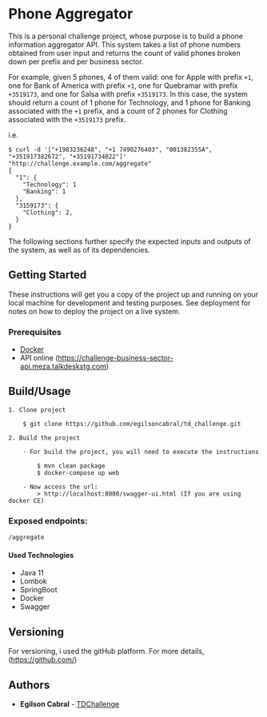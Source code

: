 # Phone Aggregator
This is a personal challenge project, whose purpose is to build a phone information aggregator API. This
system takes a list of phone numbers obtained from user input and returns the
count of valid phones broken down per prefix and per business sector.

For example, given 5 phones, 4 of them valid: one for Apple with prefix `+1`,
one for Bank of America with prefix `+1`, one for Quebramar with prefix
`+3519173`, and one for Salsa with prefix `+3519173`. In this case, the system
should return a count of 1 phone for Technology, and 1 phone for Banking
associated with the `+1` prefix, and a count of 2 phones for Clothing associated
with the `+3519173` prefix.

i.e.
```
$ curl -d '["+1983236248", "+1 7490276403", "001382355A", "+351917382672", "+35191734022"]' "http://challenge.example.com/aggregate"
{
  "1": {
    "Technology": 1
    "Banking": 1
  },
  "3159173": {
    "Clothing": 2,
  }
}
```

The following sections further specify the expected inputs and outputs of the system, as well as of its dependencies.

## Getting Started

These instructions will get you a copy of the project up and running on your local machine for development and testing purposes. See deployment for notes on how to deploy the project on a live system.

### Prerequisites

* [Docker](https://www.docker.com/)
* API online (https://challenge-business-sector-api.meza.talkdeskstg.com)

## Build/Usage

	1. Clone project

		$ git clone https://github.com/egilsoncabral/td_challenge.git
		
	2. Build the project

	    - For build the project, you will need to execute the instructions
        	
         	$ mvn clean package
         	$ docker-compose up web
        	
        - Now access the url:
            > http://localhost:8080/swagger-ui.html (If you are using docker CE)    
    
### Exposed endpoints:

```
/aggregate
```

#### Used Technologies

* Java 11
* Lombok 
* SpringBoot 
* Docker
* Swagger

## Versioning

For versioning, i used the gitHub platform. For more details, (https://github.com/)

## Authors

* **Egilson Cabral** - [TDChallenge](https://github.com/egilsoncabral/td_challenge)
